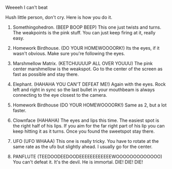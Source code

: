 Weeeeh I can't beat <INSERT BOSSNAME HERE>

Hush little person, don't cry. Here is how you do it.

1. Somethingohedron. (BEEP BOOP BEEP)
	This one just twists and turns. The weakpoints is the pink stuff.
	You can just keep firing at it, really easy.

2. Homework Birdhouse. (DO YOUR HOMEWOOOORK!)
	Its the eyes, if it wasn't obvious.
	Make sure you're following the eyes.

3. Marshmellow Matrix. (KETCHUUUUP ALL OVER YOUUU)
	The pink center marshmellow is the weakspot.
	Go to the center of the screen as fast as possible and stay there.

4. Elephant. (HAHAHA YOU CAN'T DEFEAT ME!)
	Again with the eyes. Rock left and right in sync so the last bullet
	in your mouthbeam is always connecting to the eye closest to the camera.

5. Homework Birdhouse (DO YOUR HOMEWOOOORK!)
	Same as 2, but a lot faster.

6. Clownface (HAHAHA)
	The eyes and lips this time.
	The easiest spot is the right half of his lips. If you aim for the far right part of his lip you 
	can keep hitting it as it turns. Once you found the sweetspot stay there. 

7. UFO (UFO WHAAA)
	This one is really tricky. You have to rotate at the same rate as the ufo but slightly ahead.
	I usually go for the center.

8. PANFLUTE (TEEDOODEEDOODEEEEEEEEEEEEWOOOOOOOOOOOOO)
	You can't defeat it. It's the devil. He is immortal. DIE! DIE! DIE!
